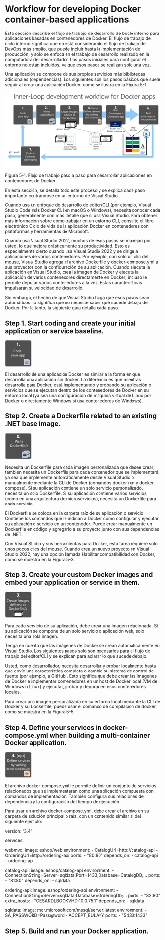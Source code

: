 
# Workflow for developing Docker container-based applications

Esta sección describe el flujo de trabajo de desarrollo de bucle interno para aplicaciones basadas en contenedores de Docker. El flujo de trabajo de ciclo interno significa que no está considerando el flujo de trabajo de DevOps más amplio, que puede incluir hasta la implementación de producción, y solo se enfoca en el trabajo de desarrollo realizado en la computadora del desarrollador. Los pasos iniciales para configurar el entorno no están incluidos, ya que esos pasos se realizan solo una vez.

Una aplicación se compone de sus propios servicios más bibliotecas adicionales (dependencias). Los siguientes son los pasos básicos que suele seguir al crear una aplicación Docker, como se ilustra en la Figura 5-1.

![logo](img/WhatsApp%20Image%202022-10-15%20at%204.16.00%20PM.jpeg)

Figura 5-1. Flujo de trabajo paso a paso para desarrollar aplicaciones en contenedores de Docker

En esta sección, se detalla todo este proceso y se explica cada paso importante centrándose en un entorno de Visual Studio.

Cuando usa un enfoque de desarrollo de editor/CLI (por ejemplo, Visual Studio Code más Docker CLI en macOS o Windows), necesita conocer cada paso, generalmente con más detalle que si usa Visual Studio. Para obtener más información sobre cómo trabajar en un entorno CLI, consulte el libro electrónico Ciclo de vida de la aplicación Docker en contenedores con plataformas y herramientas de Microsoft.

Cuando usa Visual Studio 2022, muchos de esos pasos se manejan por usted, lo que mejora drásticamente su productividad. Esto es especialmente cierto cuando usa Visual Studio 2022 y se dirige a aplicaciones de varios contenedores. Por ejemplo, con solo un clic del mouse, Visual Studio agrega el archivo Dockerfile y docker-compose.yml a sus proyectos con la configuración de su aplicación. Cuando ejecuta la aplicación en Visual Studio, crea la imagen de Docker y ejecuta la aplicación de varios contenedores directamente en Docker; incluso le permite depurar varios contenedores a la vez. Estas características impulsarán su velocidad de desarrollo.

Sin embargo, el hecho de que Visual Studio haga que esos pasos sean automáticos no significa que no necesite saber qué sucede debajo de Docker. Por lo tanto, la siguiente guía detalla cada paso.

## Step 1. Start coding and create your initial application or service baseline.

![logo_2](img/WhatsApp%20Image%202022-10-15%20at%204.20.07%20PM.jpeg)

El desarrollo de una aplicación Docker es similar a la forma en que desarrolla una aplicación sin Docker. La diferencia es que mientras desarrolla para Docker, está implementando y probando su aplicación o servicios que se ejecutan dentro de los contenedores de Docker en su entorno local (ya sea una configuración de máquina virtual de Linux por Docker o directamente Windows si usa contenedores de Windows).

## Step 2. Create a Dockerfile related to an existing .NET base image.

![logo_3](img/WhatsApp%20Image%202022-10-15%20at%204.23.24%20PM.jpeg)

Necesita un Dockerfile para cada imagen personalizada que desee crear; también necesita un Dockerfile para cada contenedor que se implementará, ya sea que implemente automáticamente desde Visual Studio o manualmente mediante la CLI de Docker (comandos docker run y docker-compose). Si su aplicación contiene un solo servicio personalizado, necesita un solo Dockerfile. Si su aplicación contiene varios servicios (como en una arquitectura de microservicios), necesita un Dockerfile para cada servicio.

El Dockerfile se coloca en la carpeta raíz de su aplicación o servicio. Contiene los comandos que le indican a Docker cómo configurar y ejecutar su aplicación o servicio en un contenedor. Puede crear manualmente un Dockerfile en código y agregarlo a su proyecto junto con sus dependencias de .NET.

Con Visual Studio y sus herramientas para Docker, esta tarea requiere solo unos pocos clics del mouse. Cuando crea un nuevo proyecto en Visual Studio 2022, hay una opción llamada Habilitar compatibilidad con Docker, como se muestra en la Figura 5-3.

## Step 3. Create your custom Docker images and embed your application or service in them.

![logo_4](img/WhatsApp%20Image%202022-10-15%20at%204.25.08%20PM.jpeg)

Para cada servicio de su aplicación, debe crear una imagen relacionada. Si su aplicación se compone de un solo servicio o aplicación web, solo necesita una sola imagen.

Tenga en cuenta que las imágenes de Docker se crean automáticamente en Visual Studio. Los siguientes pasos solo son necesarios para el flujo de trabajo del editor/CLI y se explican para aclarar lo que sucede debajo.

Usted, como desarrollador, necesita desarrollar y probar localmente hasta que envíe una característica completa o cambie su sistema de control de fuente (por ejemplo, a GitHub). Esto significa que debe crear las imágenes de Docker e implementar contenedores en un host de Docker local (VM de Windows o Linux) y ejecutar, probar y depurar en esos contenedores locales.

Para crear una imagen personalizada en su entorno local mediante la CLI de Docker y su Dockerfile, puede usar el comando de compilación de docker, como se muestra en la Figura 5-5.

## Step 4. Define your services in docker-compose.yml when building a multi-container Docker application.

![logo_5](img/WhatsApp%20Image%202022-10-15%20at%204.28.19%20PM.jpeg)

El archivo docker-compose.yml le permite definir un conjunto de servicios relacionados que se implementarán como una aplicación compuesta con comandos de implementación. También configura sus relaciones de dependencia y la configuración del tiempo de ejecución.

Para usar un archivo docker-compose.yml, debe crear el archivo en su carpeta de solución principal o raíz, con un contenido similar al del siguiente ejemplo:

version: '3.4'

services:

  webmvc:
    image: eshop/web
    environment:
      - CatalogUrl=http://catalog-api
      - OrderingUrl=http://ordering-api
    ports:
      - "80:80"
    depends_on:
      - catalog-api
      - ordering-api

  catalog-api:
    image: eshop/catalog-api
    environment:
      - ConnectionString=Server=sqldata;Port=1433;Database=CatalogDB;…
    ports:
      - "81:80"
    depends_on:
      - sqldata

  ordering-api:
    image: eshop/ordering-api
    environment:
      - ConnectionString=Server=sqldata;Database=OrderingDb;…
    ports:
      - "82:80"
    extra_hosts:
      - "CESARDLBOOKVHD:10.0.75.1"
    depends_on:
      - sqldata

  sqldata:
    image: mcr.microsoft.com/mssql/server:latest
    environment:
      - SA_PASSWORD=Pass@word
      - ACCEPT_EULA=Y
    ports:
      - "5433:1433"

## Step 5. Build and run your Docker application.

